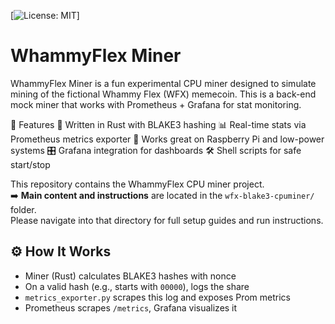 [![License: MIT](https://img.shields.io/badge/License-MIT-green.svg)]

# WhammyFlex Miner

WhammyFlex Miner is a fun experimental CPU miner designed to simulate mining of the fictional Whammy Flex (WFX) memecoin. This is a back-end mock miner that works with Prometheus + Grafana for stat monitoring.


🚀 Features
🔧 Written in Rust with BLAKE3 hashing
📊 Real-time stats via Prometheus metrics exporter
🧠 Works great on Raspberry Pi and low-power systems
🎛️ Grafana integration for dashboards
🛠️ Shell scripts for safe start/stop



This repository contains the WhammyFlex CPU miner project.  
➡️ **Main content and instructions** are located in the `wfx-blake3-cpuminer/` folder.  
Please navigate into that directory for full setup guides and run instructions.

## ⚙️ How It Works

- Miner (Rust) calculates BLAKE3 hashes with nonce  
- On a valid hash (e.g., starts with `00000`), logs the share  
- `metrics_exporter.py` scrapes this log and exposes Prom metrics  
- Prometheus scrapes `/metrics`, Grafana visualizes it
